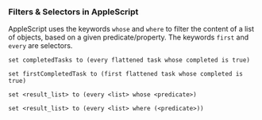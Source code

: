 
### Filters & Selectors in AppleScript
AppleScript uses the keywords `whose` and `where` to filter the content of a list of objects, based on a given predicate/property. The keywords `first` and `every` are selectors.

```applescript 
set completedTasks to (every flattened task whose completed is true)
```


```applescript 
set firstCompletedTask to (first flattened task whose completed is true)
```

```applescript 
set <result_list> to (every <list> whose <predicate>)
```

```applescript 
set <result_list> to (every <list> where (<predicate>))
```
